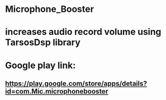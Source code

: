 # Microphone_Booster 
# increases audio record volume using TarsosDsp library
# Google play link: 
## https://play.google.com/store/apps/details?id=com.Mic.microphonebooster
